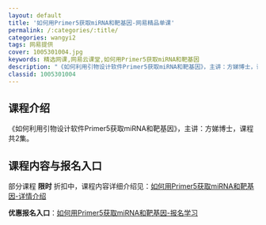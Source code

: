 ```yaml
---
layout: default
title: '如何用Primer5获取miRNA和靶基因-网易精品单课'
permalink: /:categories/:title/
categories: wangyi2
tags: 网易提供
cover: 1005301004.jpg
keywords: 精选网课,网易云课堂,如何用Primer5获取miRNA和靶基因
description: "《如何利用引物设计软件Primer5获取miRNA和靶基因》，主讲：方娣博士，课程共2集。如何用Primer5获取miRNA和靶基因"
classid: 1005301004
---
```


## 课程介绍

《如何利用引物设计软件Primer5获取miRNA和靶基因》，主讲：方娣博士，课程共2集。

## 课程内容与报名入口

部分课程 **限时** 折扣中，课程内容详细介绍见：[如何用Primer5获取miRNA和靶基因-详情介绍](https://study.163.com/course/introduction/1005301004.htm?share=1&shareId=1025206652&utm_campaign=share&utm_medium=iphoneShare&utm_source=&utm_u=1025206652)

**优惠报名入口**：[如何用Primer5获取miRNA和靶基因-报名学习](https://study.163.com/course/introduction/1005301004.htm?share=1&shareId=1025206652&utm_campaign=share&utm_medium=iphoneShare&utm_source=&utm_u=1025206652)

